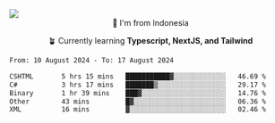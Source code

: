 
<img align = "center" src="https://readme-typing-svg.herokuapp.com?font=Fira+Code&size=25&pause=1000&color=00F713&center=true&vCenter=true&random=false&width=850&height=70&lines=Hi+There+%F0%9F%91%8B%2C+Im+Julian+Caesar;"/>
<br>

<div align = "center">
  📌 I'm from Indonesia
  
  🪴 Currently learning **Typescript, NextJS, and Tailwind**
</div>

<!--START_SECTION:waka-->

```txt
From: 10 August 2024 - To: 17 August 2024

CSHTML       5 hrs 15 mins   ███████████▓░░░░░░░░░░░░░   46.69 %
C#           3 hrs 17 mins   ███████▒░░░░░░░░░░░░░░░░░   29.17 %
Binary       1 hr 39 mins    ███▓░░░░░░░░░░░░░░░░░░░░░   14.76 %
Other        43 mins         █▓░░░░░░░░░░░░░░░░░░░░░░░   06.36 %
XML          16 mins         ▓░░░░░░░░░░░░░░░░░░░░░░░░   02.46 %
```

<!--END_SECTION:waka-->
